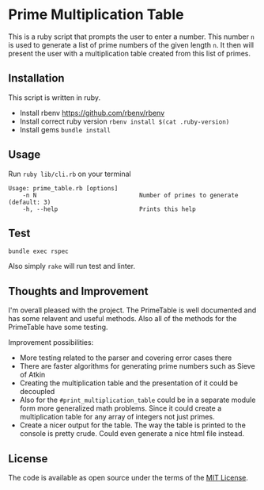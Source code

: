 # Prime Multiplication Table

This is a ruby script that prompts the user to enter a number.
This number `n` is used to generate a list of prime numbers of the given length `n`.
It then will present the user with a multiplication table created from this list of primes.

## Installation
This script is written in ruby.
- Install rbenv
  https://github.com/rbenv/rbenv
- Install correct ruby version
  `rbenv install $(cat .ruby-version)`
- Install gems
  `bundle install`

## Usage

Run `ruby lib/cli.rb` on your terminal
```
Usage: prime_table.rb [options]
    -n N                             Number of primes to generate (default: 3)
    -h, --help                       Prints this help
```

## Test
`bundle exec rspec`

Also simply `rake` will run test and linter.

## Thoughts and Improvement
I'm overall pleased with the project. The PrimeTable is well documented and has some relavent and useful methods.
Also all of the methods for the PrimeTable have some testing.

Improvement possibilities:
- More testing related to the parser and covering error cases there
- There are faster algorithms for generating prime numbers such as Sieve of Atkin
- Creating the multiplication table and the presentation of it could be decoupled
- Also for the `#print_multiplication_table` could be in a separate module form more generalized math problems. Since it could create a multiplication table for any array of integers not just primes.
- Create a nicer output for the table. The way the table is printed to the console is pretty crude. Could even generate a nice html file instead.

## License

The code is available as open source under the terms of the [MIT License](https://opensource.org/licenses/MIT).
